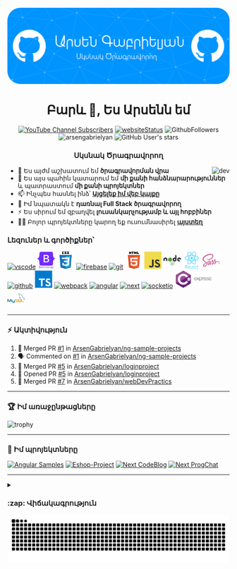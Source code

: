 ![Header](https://github.com/ArsenGabrielyan/ArsenGabrielyan/blob/main/assets/github-header-image.png)

<h1 align="center">Բարև 👋, Ես Արսենն եմ</h1>
<p align="center">
  <a href="https://www.youtube.com/channel/UC406AOvJFhKXEZjPlwfEqhw" target="_blank"><img alt="YouTube Channel Subscribers" src="https://img.shields.io/youtube/channel/subscribers/UC406AOvJFhKXEZjPlwfEqhw?color=ff0000&style=for-the-badge&logo=youtube"></a>
  <a href="https://arsen-g.web.app/" target="_blank"><img src="https://img.shields.io/website?down_color=ff0000&down_message=Offline&label=Website&style=for-the-badge&up_color=22b455&up_message=Online&url=https%3A%2F%2Farsen-g.web.app%2F" alt="websiteStatus"/></a>
  <img src="https://img.shields.io/github/followers/ArsenGabrielyan?label=Followers&style=for-the-badge&logo=github" alt="GithubFollowers"/>
  <img src="https://komarev.com/ghpvc/?username=arsengabrielyan&label=Views&color=orange&style=for-the-badge" alt="arsengabrielyan" />
  <img alt="GitHub User's stars" src="https://img.shields.io/github/stars/ArsenGabrielyan?color=yellow&label=Stars&logo=github&style=for-the-badge">
</p>
<h3 align="center">Սկսնակ Ծրագրավորող</h3>
<img align="right" src="https://raw.githubusercontent.com/TheDudeThatCode/TheDudeThatCode/master/Assets/Developer.gif" alt="dev" />

- 🔭 Ես այժմ աշխատում եմ **ծրագրավորման վրա**
- 🌱 Ես այս պահին կատարում եմ **մի քանի հանձնարարություններ** և պատրաստում **մի քանի պրոյեկտներ**
- 📫 Ինչպես հասնել ինձ՝ **[Այցելեք իմ վեբ կայքը](https://arsen-g.web.app/)**
- 🥅 Իմ նպատակն է **դառնալ Full Stack ծրագրավորող**
- ⚡ Ես սիրում եմ զբաղվել **լուսանկարչությամբ և այլ հոբբիներ**
- 👨‍💻 Բոլոր պրոյեկտները կարող եք ուսումնասիրել **[այստեղ](#blue_book-իմ-պրոյեկտները)**

### Լեզուներ և գործիքներ՝

<a href="https://code.visualstudio.com/"><img src="https://user-images.githubusercontent.com/62609185/97418448-43ae2200-1922-11eb-8906-bb03fdf14932.png" alt="vscode" width="40" height="40"/></a>
<a href="https://getbootstrap.com"><img src="https://raw.githubusercontent.com/devicons/devicon/master/icons/bootstrap/bootstrap-plain-wordmark.svg" alt="bootstrap" width="40" height="40"/></a>
<a href="https://www.w3schools.com/css/"><img src="https://raw.githubusercontent.com/devicons/devicon/master/icons/css3/css3-original-wordmark.svg" alt="css3" width="40" height="40"/></a>
<a href="https://firebase.google.com/"><img src="https://www.vectorlogo.zone/logos/firebase/firebase-icon.svg" alt="firebase" width="40" height="40"/></a>
<a href="https://git-scm.com/"><img src="https://www.vectorlogo.zone/logos/git-scm/git-scm-icon.svg" alt="git" width="40" height="40"/></a>
<a href="https://www.w3.org/html/"><img src="https://raw.githubusercontent.com/devicons/devicon/master/icons/html5/html5-original-wordmark.svg" alt="html5" width="40" height="40"/></a>
<a href="https://developer.mozilla.org/en-US/docs/Web/JavaScript"><img src="https://raw.githubusercontent.com/devicons/devicon/master/icons/javascript/javascript-original.svg" alt="javascript" width="40" height="40"/></a>
<a href="https://nodejs.org"><img src="https://raw.githubusercontent.com/devicons/devicon/master/icons/nodejs/nodejs-original-wordmark.svg" alt="nodejs" width="40" height="40"/></a>
<a href="https://reactjs.org/"><img src="https://raw.githubusercontent.com/devicons/devicon/master/icons/react/react-original-wordmark.svg" alt="react" width="40" height="40"/></a>
<a href="https://sass-lang.com"><img src="https://raw.githubusercontent.com/devicons/devicon/master/icons/sass/sass-original.svg" alt="sass" width="40" height="40"/></a>
<a href="https://pages.github.com/"><img src="https://cdn.jsdelivr.net/gh/devicons/devicon/icons/github/github-original.svg" alt="github" width="40" height="40"/></a>
<a href="https://www.typescriptlang.org/"><img src="https://raw.githubusercontent.com/devicons/devicon/master/icons/typescript/typescript-original.svg" alt="typescript" width="40" height="40"/></a>
<a href="https://www.mongodb.com/"><img src="https://avatars.githubusercontent.com/u/45120?s=500&v=4" alt="webpack" width="40" height="40"/></a>
<a href="https://angular.io"><img src="https://angular.io/assets/images/logos/angular/angular.svg" alt="angular" width="40" height="40"/></a>
<a href="https://nextjs.org/"><img src="https://www.drupal.org/files/project-images/nextjs-icon-dark-background.png" alt="next" width="40" height="40"/></a>
<a href="https://socket.io/"><img src="https://avatars.githubusercontent.com/u/10566080?s=200&v=4" alt="socketio" width="40" height="40"/></a>
<a href="https://www.w3schools.com/cs/" target="_blank" rel="noreferrer"><img src="https://raw.githubusercontent.com/devicons/devicon/master/icons/csharp/csharp-original.svg" alt="csharp" width="40" height="40"/></a>
<a href="https://expressjs.com" target="_blank" rel="noreferrer"><img src="https://raw.githubusercontent.com/devicons/devicon/master/icons/express/express-original-wordmark.svg" alt="express" width="40" height="40"/></a>
<a href="https://www.mysql.com/" target="_blank" rel="noreferrer"><img src="https://raw.githubusercontent.com/devicons/devicon/master/icons/mysql/mysql-original-wordmark.svg" alt="mysql" width="40" height="40"/></a>

---
  
### :zap: Ակտիվություն

<!--START_SECTION:activity-->
1. 🎉 Merged PR [#1](https://github.com/ArsenGabrielyan/ng-sample-projects/pull/1) in [ArsenGabrielyan/ng-sample-projects](https://github.com/ArsenGabrielyan/ng-sample-projects)
2. 🗣 Commented on [#1](https://github.com/ArsenGabrielyan/ng-sample-projects/pull/1#issuecomment-2602928170) in [ArsenGabrielyan/ng-sample-projects](https://github.com/ArsenGabrielyan/ng-sample-projects)
3. 🎉 Merged PR [#5](https://github.com/ArsenGabrielyan/loginproject/pull/5) in [ArsenGabrielyan/loginproject](https://github.com/ArsenGabrielyan/loginproject)
4. 💪 Opened PR [#5](https://github.com/ArsenGabrielyan/loginproject/pull/5) in [ArsenGabrielyan/loginproject](https://github.com/ArsenGabrielyan/loginproject)
5. 🎉 Merged PR [#7](https://github.com/ArsenGabrielyan/webDevPractics/pull/7) in [ArsenGabrielyan/webDevPractics](https://github.com/ArsenGabrielyan/webDevPractics)
<!--END_SECTION:activity-->
  
---
  
### :trophy: Իմ առաջընթացները

![trophy](https://github-profile-trophy.vercel.app/?username=arsengabrielyan&margin-w=5&margin-h=5)

---

### :blue_book: Իմ պրոյեկտները

[![Angular Samples](https://github-readme-stats.vercel.app/api/pin/?username=ArsenGabrielyan&repo=ng-sample-projects&count_private=true)](https://github.com/ArsenGabrielyan/ng-sample-projects)
[![Eshop-Project](https://github-readme-stats.vercel.app/api/pin/?username=ArsenGabrielyan&repo=eshop-project&count_private=true)](https://github.com/ArsenGabrielyan/eshop-project)
[![Next CodeBlog](https://github-readme-stats.vercel.app/api/pin/?username=ArsenGabrielyan&repo=coding-blog-nextjs&count_private=true)](https://github.com/ArsenGabrielyan/coding-blog-nextjs)
[![Next ProgChat](https://github-readme-stats.vercel.app/api/pin/?username=ArsenGabrielyan&repo=progchat-nextjs&count_private=true)](https://github.com/ArsenGabrielyan/progchat-nextjs)

---

<details>
    <summary><h3>:zap: Վիճակագրություն</h3></summary>
    <img src="https://github-readme-stats.vercel.app/api/top-langs?username=arsengabrielyan&show_icons=true&locale=en&layout=compact&count_private=true" alt="arsengabrielyan" />
    <img src="https://github-readme-stats.vercel.app/api?username=arsengabrielyan&show_icons=true&locale=en&count_private=true" alt="arsengabrielyan" />
    <img src="https://github-readme-streak-stats.herokuapp.com/?user=arsengabrielyan&" alt="arsengabrielyan" />
<img src="https://github-contributor-stats.vercel.app/api?username=ArsenGabrielyan&limit=5&combine_all_yearly_contributions=true" />
</details>

<picture>
  <source media="(prefers-color-scheme: dark)" srcset="https://raw.githubusercontent.com/ArsenGabrielyan/ArsenGabrielyan/output/github-contribution-grid-snake-dark.svg" />
  <source media="(prefers-color-scheme: light)" srcset="https://raw.githubusercontent.com/ArsenGabrielyan/ArsenGabrielyan/output/github-contribution-grid-snake.svg" />
  <img alt="github-snake" src="https://raw.githubusercontent.com/ArsenGabrielyan/ArsenGabrielyan/output/github-contribution-grid-snake.svg" />
</picture>
